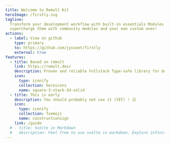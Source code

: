 ```yaml
---
title: Welcome to Remult Kit
heroImage: /firstly.svg
tagline:
  Transform your development workflow with built-in essentials Modules like Auth, Media, ...
  supercharge them with community modules and your own custom ones!
actions:
  - label: View on github
    type: primary
    to: https://github.com/jycouet/firstly
    external: true
features:
  - title: Based on remult
    link: https://remult.dev/
    description: Proven and reliable Fullstack Type-safe library for building web applications.
    icon:
      type: iconify
      collection: heroicons
      name: square-3-stack-3d-solid
  - title: This is early
    description: You should probably not use it (YET) ! 😉
    icon:
      type: iconify
      collection: fxemoji
      name: constructionsign
    link: /guide
  # - title: Svelte in Markdown
  #   description: Feel free to use svelte in markdown. Explore infinite possibilities.
---
```

